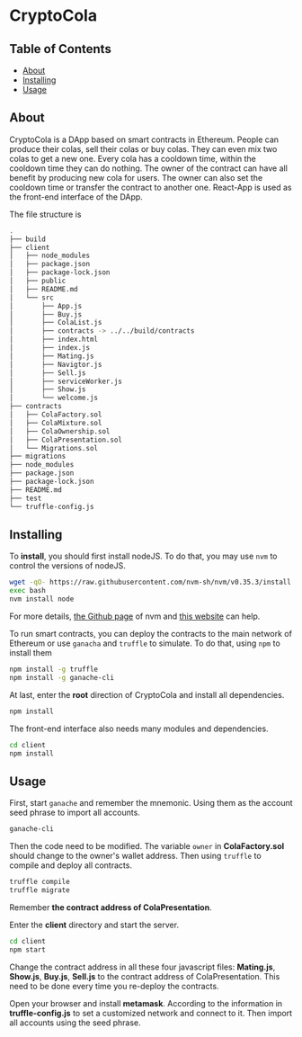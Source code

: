 # CryptoCola

## Table of Contents

- [About](#About)
- [Installing](#Installing)
- [Usage](#Usage)

## About

CryptoCola is a DApp based on smart contracts in Ethereum. People can produce their colas, sell their colas or buy colas. They can even mix two colas to get a new one. Every cola has a cooldown time, within the cooldown time they can do nothing. The owner of the contract can have all benefit by producing new cola for users. The owner can also set the cooldown time or transfer the contract to another one. React-App is used as the front-end interface of the DApp.

The file structure is
```sh
.
├── build
├── client
│   ├── node_modules
│   ├── package.json
│   ├── package-lock.json
│   ├── public
│   ├── README.md
│   └── src
│       ├── App.js
│       ├── Buy.js
│       ├── ColaList.js
│       ├── contracts -> ../../build/contracts
│       ├── index.html
│       ├── index.js
│       ├── Mating.js
│       ├── Navigtor.js
│       ├── Sell.js
│       ├── serviceWorker.js
│       ├── Show.js
│       └── welcome.js
├── contracts
│   ├── ColaFactory.sol
│   ├── ColaMixture.sol
│   ├── ColaOwnership.sol
│   ├── ColaPresentation.sol
│   └── Migrations.sol
├── migrations
├── node_modules
├── package.json
├── package-lock.json
├── README.md
├── test
└── truffle-config.js
```

## Installing
To **install**, you should first install nodeJS. To do that, you may use `nvm` to control the versions of nodeJS.
```sh
wget -qO- https://raw.githubusercontent.com/nvm-sh/nvm/v0.35.3/install.sh | bash
exec bash
nvm install node
```
For more details, [the Github page](https://github.com/nvm-sh/nvm) of nvm and [this website](https://www.cyberithub.com/install-nvm-for-node-js/) can help.

To run smart contracts, you can deploy the contracts to the main network of Ethereum or use `ganacha` and `truffle` to simulate. To do that, using `npm` to install them
```sh
npm install -g truffle
npm install -g ganache-cli
```
At last, enter the **root** direction of CryptoCola and install all dependencies.
```sh
npm install
```

The front-end interface also needs many modules and dependencies.
```sh
cd client
npm install
```

## Usage
First, start `ganache` and remember the mnemonic. Using them as the account seed phrase to import all accounts.
```sh
ganache-cli
```
Then the code need to be modified. The variable `owner` in **ColaFactory.sol** should change to the owner's wallet address. Then using `truffle` to compile and deploy all contracts.
```sh
truffle compile
truffle migrate
```
Remember **the contract address of ColaPresentation**.

Enter the **client** directory and start the server.
```sh
cd client
npm start
```

Change the contract address in all these four javascript files: **Mating.js**, **Show.js**, **Buy.js**, **Sell.js** to the contract address of ColaPresentation. This need to be done every time you re-deploy the contracts.

Open your browser and install **metamask**. According to the information in **truffle-config.js** to set a customized network and connect to it. Then import all accounts using the seed phrase.

